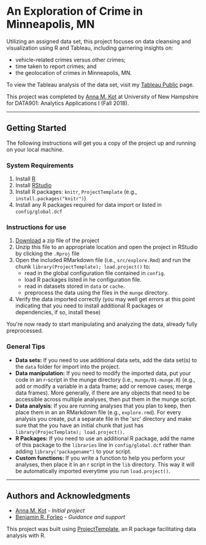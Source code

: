# An Exploration of Crime in Minneapolis, MN
Utilizing an assigned data set, this project focuses on data cleansing and visualization using R and Tableau, including garnering insights on:

* vehicle-related crimes versus other crimes;
* time taken to report crimes; and
* the geolocation of crimes in Minneapolis, MN.

To view the Tableau analysis of the data set, visit my [Tableau Public](https://public.tableau.com/profile/anna.m.kot#!/vizhome/RaleighCrimeDashboard2_0/VehicleandNon-VehicleRelatedOffenses) page.

This project was completed by [Anna M. Kot](https://github.com/kotanna) at University of New Hampshire for DATA901: Analytics Applications I (Fall 2018).

---

## Getting Started
The following instructions will get you a copy of the project up and running on your local machine.

### System Requirements
1. Install [R](https://cran.rstudio.com/)
2. Install [RStudio](https://www.rstudio.com/products/rstudio/download3/)
3. Install R packages: `knitr`, `ProjectTemplate`  (e.g., `install.packages("knitr")`)
4. Install any R packages required for data import or listed in `config/global.dcf`

### Instructions for use

1. [Download](https://github.com/kotanna/minneapolis-crime/archive/master.zip) a zip file of the project
2. Unzip this file to an appropriate location and open the project in RStudio by clicking the `.Rproj` file 
3. Open the included RMarkdown file (i.e., `src/explore.Rmd`) and run the chunk `library(ProjectTemplate); load.project()` to:
    * read in the global configuration file contained in `config`.
    * load R packages listed in he configuration file.
    * read in datasets stored in `data` or `cache`.
    * preprocess the data using the files in the `munge` directory.
4. Verify the data imported correctly (you may well get errors at this point indicating that you need to install additional R packages or dependencies, if so, install these)

You're now ready to start manipulating and analyzing the data, already fully preprocessed.

### General Tips

* **Data sets:** If you need to use additional data sets, add the data set(s) to the `data` folder for import into the project.
* **Data manipulation:** If you need to modify the imported data, put your code in an r-script in the munge directory (i.e., `munge/01-munge.R`) (e.g., add or modify a variable in a data frame; add or remove cases; merge data frames). More generally, if there are any objects that need to be accessible across multiple analyses, then put them in the munge script.
* **Data analysis**: If you are running analyses that you plan to keep, then place them in an an RMarkdown file (e.g., `explore.rmd`). For every analysis you create, put a separate file in the 'src' directory and make sure that the you have an initial chunk that just has `library(ProjecTemplate); load.project()`.
* **R Packages:** If you need to use an additional R package, add the name of this package to the `libraries` line in `config/global.dcf` rather than adding `library("packagename")` to your script.
* **Custom functions:** If you write a function to help you perform your analyses, then place it in an r script in the `lib` directory. This way it will be automatically imported everytime you run `load.project()`.

---

## Authors and Acknowledgments
* [Anna M. Kot](https://github.com/kotanna) - *Initial project*
* [Benjamin R. Forleo](https://github.com/Ben-168) - *Guidance and support*

This project was built using [ProjectTemplate](http://projecttemplate.net/), an R package facilitating data analysis with R.